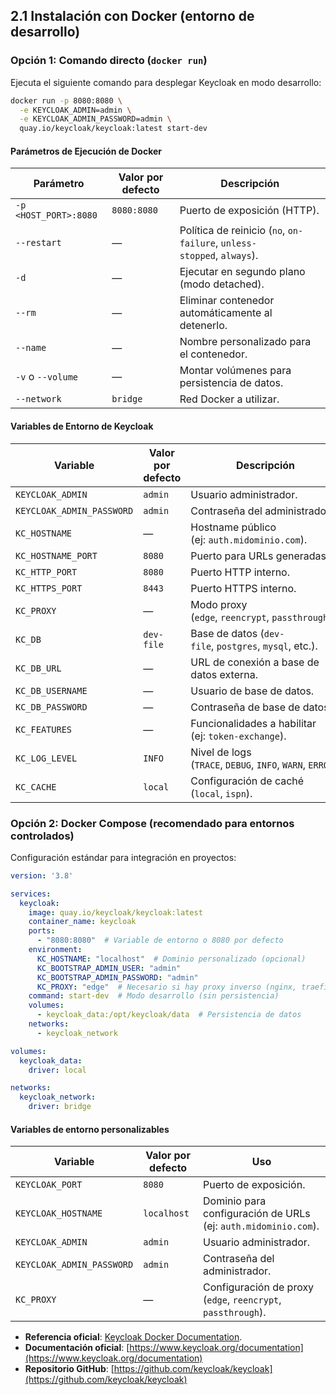 
## **2.1 Instalación con Docker (entorno de desarrollo)**  

### **Opción 1: Comando directo (`docker run`)**  
Ejecuta el siguiente comando para desplegar Keycloak en modo desarrollo:  

```bash
docker run -p 8080:8080 \
  -e KEYCLOAK_ADMIN=admin \
  -e KEYCLOAK_ADMIN_PASSWORD=admin \
  quay.io/keycloak/keycloak:latest start-dev
```  

#### **Parámetros de Ejecución de Docker**

|Parámetro|Valor por defecto|Descripción|
|---|---|---|
|`-p <HOST_PORT>:8080`|`8080:8080`|Puerto de exposición (HTTP).|
|`--restart`|—|Política de reinicio (`no`, `on-failure`, `unless-stopped`, `always`).|
|`-d`|—|Ejecutar en segundo plano (modo detached).|
|`--rm`|—|Eliminar contenedor automáticamente al detenerlo.|
|`--name`|—|Nombre personalizado para el contenedor.|
|`-v` o `--volume`|—|Montar volúmenes para persistencia de datos.|
|`--network`|`bridge`|Red Docker a utilizar.|

#### **Variables de Entorno de Keycloak**

| Variable                  | Valor por defecto | Descripción                                                |
| ------------------------- | ----------------- | ---------------------------------------------------------- |
| `KEYCLOAK_ADMIN`          | `admin`           | Usuario administrador.                                     |
| `KEYCLOAK_ADMIN_PASSWORD` | `admin`           | Contraseña del administrador.                              |
| `KC_HOSTNAME`             | —                 | Hostname público (ej: `auth.midominio.com`).               |
| `KC_HOSTNAME_PORT`        | `8080`            | Puerto para URLs generadas.                                |
| `KC_HTTP_PORT`            | `8080`            | Puerto HTTP interno.                                       |
| `KC_HTTPS_PORT`           | `8443`            | Puerto HTTPS interno.                                      |
| `KC_PROXY`                | —                 | Modo proxy (`edge`, `reencrypt`, `passthrough`).           |
| `KC_DB`                   | `dev-file`        | Base de datos (`dev-file`, `postgres`, `mysql`, etc.).     |
| `KC_DB_URL`               | —                 | URL de conexión a base de datos externa.                   |
| `KC_DB_USERNAME`          | —                 | Usuario de base de datos.                                  |
| `KC_DB_PASSWORD`          | —                 | Contraseña de base de datos.                               |
| `KC_FEATURES`             | —                 | Funcionalidades a habilitar (ej: `token-exchange`).        |
| `KC_LOG_LEVEL`            | `INFO`            | Nivel de logs (`TRACE`, `DEBUG`, `INFO`, `WARN`, `ERROR`). |
| `KC_CACHE`                | `local`           | Configuración de caché (`local`, `ispn`).                  |

### **Opción 2: Docker Compose (recomendado para entornos controlados)**  
Configuración estándar para integración en proyectos:  

```yaml
version: '3.8'

services:
  keycloak:
    image: quay.io/keycloak/keycloak:latest
    container_name: keycloak
    ports:
      - "8080:8080"  # Variable de entorno o 8080 por defecto
    environment:
      KC_HOSTNAME: "localhost"  # Dominio personalizado (opcional)
      KC_BOOTSTRAP_ADMIN_USER: "admin"
      KC_BOOTSTRAP_ADMIN_PASSWORD: "admin"
      KC_PROXY: "edge"  # Necesario si hay proxy inverso (nginx, traefik)
    command: start-dev  # Modo desarrollo (sin persistencia)
    volumes:
      - keycloak_data:/opt/keycloak/data  # Persistencia de datos
    networks:
      - keycloak_network

volumes:
  keycloak_data:
    driver: local

networks:
  keycloak_network:
    driver: bridge
```  

#### **Variables de entorno personalizables**  

| Variable                  | Valor por defecto | Uso                                                            |
| ------------------------- | ----------------- | -------------------------------------------------------------- |
| `KEYCLOAK_PORT`           | `8080`            | Puerto de exposición.                                          |
| `KEYCLOAK_HOSTNAME`       | `localhost`       | Dominio para configuración de URLs (ej: `auth.midominio.com`). |
| `KEYCLOAK_ADMIN`          | `admin`           | Usuario administrador.                                         |
| `KEYCLOAK_ADMIN_PASSWORD` | `admin`           | Contraseña del administrador.                                  |
| `KC_PROXY`                | —                 | Configuración de proxy (`edge`, `reencrypt`, `passthrough`).   |

- **Referencia oficial**: [Keycloak Docker Documentation](https://www.keycloak.org/getting-started/getting-started-docker).
- **Documentación oficial**: [https://www.keycloak.org/documentation](https://www.keycloak.org/documentation)  
- **Repositorio GitHub**: [https://github.com/keycloak/keycloak](https://github.com/keycloak/keycloak)
